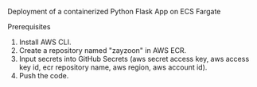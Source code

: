 Deployment of a containerized Python Flask App on ECS Fargate

Prerequisites
1. Install AWS CLI.
2. Create a repository named "zayzoon" in AWS ECR.
3. Input secrets into GitHub Secrets (aws secret access key, aws access key id, ecr repository name, aws region, aws account id).
4. Push the code.